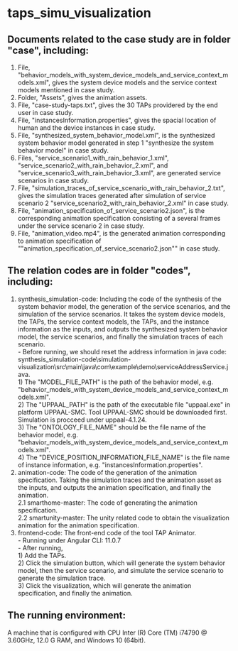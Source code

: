 # taps_simu_visualization


## Documents related to the case study are in folder "case", including:
1. File, "behavior_models_with_system_device_models_and_service_context_models.xml", gives the system device models and the service context models mentioned in case study. 
2. Folder, "Assets", gives the animation assets.
3. File, "case-study-taps.txt", gives the 30 TAPs providered by the end user in case study.
4. File, "instancesInformation.properties", gives the spacial location of human and the device instances in case study.
5. File, "synthesized_system_behavior_model.xml", is the synthesized system behavior model generated in step 1 "synthesize the system behavior model" in case study.
6. Files, "service_scenario1_with_rain_behavior_1.xml", "service_scenario2_with_rain_behavior_2.xml", and "service_scenario3_with_rain_behavior_3.xml", are generated service scenarios in case study.
7. File, "simulation_traces_of_service_scenario_with_rain_behavior_2.txt", gives the simulation traces generated after simulation of service scenario 2 "service_scenario2_with_rain_behavior_2.xml" in case study.
8. File, "animation_specification_of_service_scenario2.json", is the corresponding animation specification consisting of a several frames under the service scenario 2 in case study.
9. File, "animation_video.mp4", is the generated animation corresponding to animation specification of ""animation_specification_of_service_scenario2.json"" in case study.

## The relation codes are in folder "codes", including:
1. synthesis_simulation-code: Including the code of the synthesis of the system behavior model, the generation of the service scenarios, and the simulation of the service scenarios. It takes the system device models, the TAPs,  the service context models, the TAPs, and the instance information as the inputs, and outputs the synthesized system behavior model, the service scenarios, and finally the simulation traces of each scenario. <br>
		- Before running, we should reset the address information in java code: synthesis_simulation-code\simulation-visualization\src\main\java\com\example\demo\serviceAddressService.java. <br>
		1) The "MODEL_FILE_PATH" is the path of the behavior model, e.g. "behavior_models_with_system_device_models_and_service_context_models.xml".<br>
		2) The "UPPAAL_PATH" is the path of the executable file "uppaal.exe" in platform UPPAAL-SMC. Tool UPPAAL-SMC should be downloaded first.<br>
				Simulation is procceed under uppaal-4.1.24.<br>
		3) The "ONTOLOGY_FILE_NAME" should be the file name of the behavior model, e.g. "behavior_models_with_system_device_models_and_service_context_models.xml".<br>
		4) The "DEVICE_POSITION_INFORMATION_FILE_NAME"  is the file name of instance information, e.g. "instancesInformation.properties".<br>
2. animation-code: The code of the generation of the animation specification. Taking the simulation traces and the animation asset as the inputs, and outputs the animation specification, and finally the animation.<br>
		2.1 smarthome-master: The code of generating the animation specification.<br>
		2.2 smartunity-master: The unity related code to obtain the visualization animation for the animation specification.<br>
3. frontend-code: The front-end code of the tool TAP Animator.<br>
		- Running under Angular CLI: 11.0.7<br>
		- After running, <br>
			1) Add the TAPs. <br>
			2) Click the simulation button, which will generate the system behavior model, then the service scenario, and simulate the service scenario to generate the simulation trace.<br>
			3) Click the visualization, which will generate the animation specification, and finally the animation.<br>


## The running environment:  
A machine that is configured with CPU Inter (R) Core (TM) i74790 @ 3.60GHz, 12.0 G RAM, and Windows 10 (64bit).